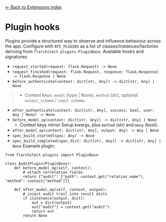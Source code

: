 [← Back to Extensions index](index.md)

# Plugin hooks
Plugins provide a structured way to observe and influence behaviour across the
app. Configure with `API_PLUGINS` as a list of classes/instances/factories
deriving from `flarchitect.plugins.PluginBase`.
Available hooks and signatures:
- `request_started(request: flask.Request) -> None`
- `request_finished(request: flask.Request, response: flask.Response) -> flask.Response | None`
- `before_authenticate(context: dict[str, Any]) -> dict[str, Any] | None`
> - Context keys: `model` (type | None), `method` (str), optional
>   `output_schema` / `input_schema`.
- `after_authenticate(context: dict[str, Any], success: bool, user: Any | None) -> None`
- `before_model_op(context: dict[str, Any]) -> dict[str, Any] | None`
  - Context keys mirror Setup kwargs, plus `method` (str) and `many` (bool).
- `after_model_op(context: dict[str, Any], output: Any) -> Any | None`
- `spec_build_started(spec: Any) -> None`
- `spec_build_completed(spec_dict: dict[str, Any]) -> dict[str, Any] | None`
Example plugin:
```
from flarchitect.plugins import PluginBase

class AuditPlugin(PluginBase):
    def before_model_op(self, context):
        # attach correlation fields
        return {"audit": {"path": context.get("relation_name"), "method": context["method"]}}

    def after_model_op(self, context, output):
        # inject audit trail into result dicts
        if isinstance(output, dict):
            out = dict(output)
            out["audit"] = context.get("audit")
            return out
        return None
```

